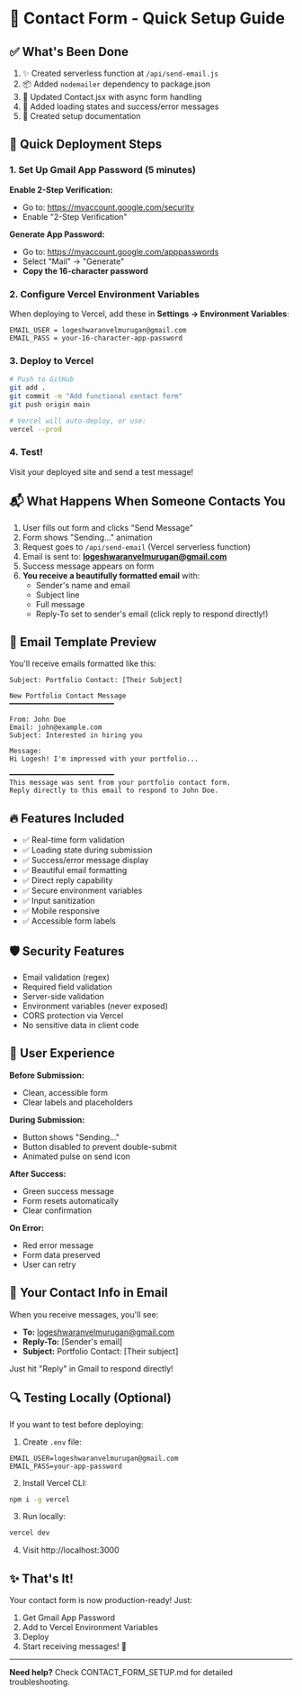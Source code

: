 # 📧 Contact Form - Quick Setup Guide

## ✅ What's Been Done

1. ✨ Created serverless function at `/api/send-email.js`
2. 📦 Added `nodemailer` dependency to package.json
3. 🔄 Updated Contact.jsx with async form handling
4. 💬 Added loading states and success/error messages
5. 📝 Created setup documentation

## 🚀 Quick Deployment Steps

### 1. Set Up Gmail App Password (5 minutes)

**Enable 2-Step Verification:**
- Go to: https://myaccount.google.com/security
- Enable "2-Step Verification"

**Generate App Password:**
- Go to: https://myaccount.google.com/apppasswords
- Select "Mail" → "Generate"
- **Copy the 16-character password**

### 2. Configure Vercel Environment Variables

When deploying to Vercel, add these in **Settings → Environment Variables**:

```
EMAIL_USER = logeshwaranvelmurugan@gmail.com
EMAIL_PASS = your-16-character-app-password
```

### 3. Deploy to Vercel

```bash
# Push to GitHub
git add .
git commit -m "Add functional contact form"
git push origin main

# Vercel will auto-deploy, or use:
vercel --prod
```

### 4. Test!

Visit your deployed site and send a test message!

## 📬 What Happens When Someone Contacts You

1. User fills out form and clicks "Send Message"
2. Form shows "Sending..." animation
3. Request goes to `/api/send-email` (Vercel serverless function)
4. Email is sent to: **logeshwaranvelmurugan@gmail.com**
5. Success message appears on form
6. **You receive a beautifully formatted email** with:
   - Sender's name and email
   - Subject line
   - Full message
   - Reply-To set to sender's email (click reply to respond directly!)

## 🎨 Email Template Preview

You'll receive emails formatted like this:

```
Subject: Portfolio Contact: [Their Subject]

New Portfolio Contact Message
━━━━━━━━━━━━━━━━━━━━━━━━━━

From: John Doe
Email: john@example.com
Subject: Interested in hiring you

Message:
Hi Logesh! I'm impressed with your portfolio...

━━━━━━━━━━━━━━━━━━━━━━━━━━
This message was sent from your portfolio contact form.
Reply directly to this email to respond to John Doe.
```

## 🔥 Features Included

- ✅ Real-time form validation
- ✅ Loading state during submission
- ✅ Success/error message display
- ✅ Beautiful email formatting
- ✅ Direct reply capability
- ✅ Secure environment variables
- ✅ Input sanitization
- ✅ Mobile responsive
- ✅ Accessible form labels

## 🛡️ Security Features

- Email validation (regex)
- Required field validation
- Server-side validation
- Environment variables (never exposed)
- CORS protection via Vercel
- No sensitive data in client code

## 📱 User Experience

**Before Submission:**
- Clean, accessible form
- Clear labels and placeholders

**During Submission:**
- Button shows "Sending..."
- Button disabled to prevent double-submit
- Animated pulse on send icon

**After Success:**
- Green success message
- Form resets automatically
- Clear confirmation

**On Error:**
- Red error message
- Form data preserved
- User can retry

## 🎯 Your Contact Info in Email

When you receive messages, you'll see:
- **To:** logeshwaranvelmurugan@gmail.com
- **Reply-To:** [Sender's email]
- **Subject:** Portfolio Contact: [Their subject]

Just hit "Reply" in Gmail to respond directly!

## 🔍 Testing Locally (Optional)

If you want to test before deploying:

1. Create `.env` file:
```
EMAIL_USER=logeshwaranvelmurugan@gmail.com
EMAIL_PASS=your-app-password
```

2. Install Vercel CLI:
```bash
npm i -g vercel
```

3. Run locally:
```bash
vercel dev
```

4. Visit http://localhost:3000

## ✨ That's It!

Your contact form is now production-ready! Just:
1. Get Gmail App Password
2. Add to Vercel Environment Variables
3. Deploy
4. Start receiving messages! 🎉

---

**Need help?** Check CONTACT_FORM_SETUP.md for detailed troubleshooting.
